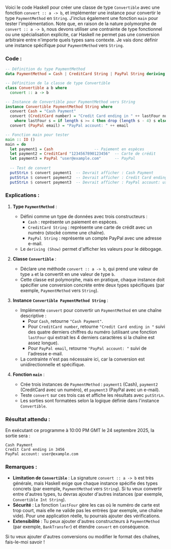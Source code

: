 Voici le code Haskell pour créer une classe de type `Convertible` avec une fonction `convert :: a -> b`, et implémenter une instance pour convertir le type `PaymentMethod` en `String`. J'inclus également une fonction `main` pour tester l'implémentation. Note que, en raison de la nature polymorphe de `convert :: a -> b`, nous devons utiliser une contrainte de type fonctionnel ou une spécialisation explicite, car Haskell ne permet pas une conversion arbitraire entre n'importe quels types sans contexte. Je vais donc définir une instance spécifique pour `PaymentMethod` vers `String`.

### Code :
```haskell
-- Définition du type PaymentMethod
data PaymentMethod = Cash | CreditCard String | PayPal String deriving (Show)

-- Définition de la classe de type Convertible
class Convertible a b where
  convert :: a -> b

-- Instance de Convertible pour PaymentMethod vers String
instance Convertible PaymentMethod String where
  convert Cash = "Cash Payment"
  convert (CreditCard number) = "Credit Card ending in " ++ lastFour number
    where lastFour s = if length s >= 4 then drop (length s - 4) s else s
  convert (PayPal email) = "PayPal account: " ++ email

-- Fonction main pour tester
main :: IO ()
main = do
  let payment1 = Cash                  -- Paiement en espèces
  let payment2 = CreditCard "1234567890123456"  -- Carte de crédit
  let payment3 = PayPal "user@example.com"      -- PayPal
  
  -- Test de convert
  putStrLn $ convert payment1  -- Devrait afficher : Cash Payment
  putStrLn $ convert payment2  -- Devrait afficher : Credit Card ending in 3456
  putStrLn $ convert payment3  -- Devrait afficher : PayPal account: user@example.com
```

### Explications :
1. **Type `PaymentMethod`** :
   - Défini comme un type de données avec trois constructeurs :
     - `Cash` : représente un paiement en espèces.
     - `CreditCard String` : représente une carte de crédit avec un numéro (stocké comme une chaîne).
     - `PayPal String` : représente un compte PayPal avec une adresse e-mail.
   - Le `deriving (Show)` permet d'afficher les valeurs pour le débogage.

2. **Classe `Convertible`** :
   - Déclare une méthode `convert :: a -> b`, qui prend une valeur de type `a` et la convertit en une valeur de type `b`.
   - Cette classe est polymorphe, mais en pratique, chaque instance doit spécifier une conversion concrète entre deux types spécifiques (par exemple, `PaymentMethod` vers `String`).

3. **Instance `Convertible PaymentMethod String`** :
   - Implémente `convert` pour convertir un `PaymentMethod` en une chaîne descriptive :
     - Pour `Cash`, retourne `"Cash Payment"`.
     - Pour `CreditCard number`, retourne `"Credit Card ending in "` suivi des quatre derniers chiffres du numéro (utilisant une fonction `lastFour` qui extrait les 4 derniers caractères si la chaîne est assez longue).
     - Pour `PayPal email`, retourne `"PayPal account: "` suivi de l'adresse e-mail.
   - La contrainte n'est pas nécessaire ici, car la conversion est unidirectionnelle et spécifique.

4. **Fonction `main`** :
   - Crée trois instances de `PaymentMethod` : `payment1` (Cash), `payment2` (CreditCard avec un numéro), et `payment3` (PayPal avec un e-mail).
   - Teste `convert` sur ces trois cas et affiche les résultats avec `putStrLn`.
   - Les sorties sont formatées selon la logique définie dans l'instance `Convertible`.

### Résultat attendu :
En exécutant ce programme à 10:00 PM GMT le 24 septembre 2025, la sortie sera :
```
Cash Payment
Credit Card ending in 3456
PayPal account: user@example.com
```

### Remarques :
- **Limitation de `Convertible`** : La signature `convert :: a -> b` est très générale, mais Haskell exige que chaque instance spécifie des types concrets (par exemple, `PaymentMethod` vers `String`). Si tu veux convertir entre d'autres types, tu devras ajouter d'autres instances (par exemple, `Convertible Int String`).
- **Sécurité** : La fonction `lastFour` gère les cas où le numéro de carte est trop court, mais elle ne valide pas les entrées (par exemple, une chaîne vide). Pour une application réelle, tu pourrais ajouter des vérifications.
- **Extensibilité** : Tu peux ajouter d'autres constructeurs à `PaymentMethod` (par exemple, `BankTransfer`) et étendre `convert` en conséquence.

Si tu veux ajouter d'autres conversions ou modifier le format des chaînes, fais-le-moi savoir !
